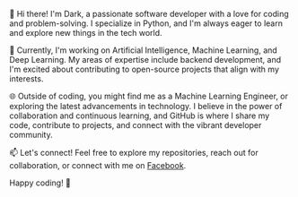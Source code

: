 👋 Hi there! I'm Dark, a passionate software developer with a love for coding and problem-solving. I specialize in Python, and I'm always eager to learn and explore new things in the tech world.

🚀 Currently, I'm working on Artificial Intelligence, Machine Learning, and Deep Learning. My areas of expertise include backend development, and I'm excited about contributing to open-source projects that align with my interests.

🌐 Outside of coding, you might find me as a Machine Learning Engineer, or exploring the latest advancements in technology. I believe in the power of collaboration and continuous learning, and GitHub is where I share my code, contribute to projects, and connect with the vibrant developer community.

📫 Let's connect! Feel free to explore my repositories, reach out for collaboration, or connect with me on [Facebook](https://facebook.com/codewithdark.fb).

Happy coding! 🚀

